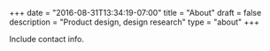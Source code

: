 +++
date = "2016-08-31T13:34:19-07:00"
title = "About"
draft = false
description = "Product design, design research"
type = "about"
+++

Include contact info.
